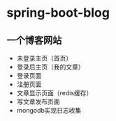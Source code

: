 # spring-boot-blog
## 一个博客网站

* 未登录主页（首页）
* 登录后主页（我的文章）
* 登录页面
* 注册页面
* 文章显示页面（redis缓存）
* 写文章发布页面
* mongodb实现日志收集
